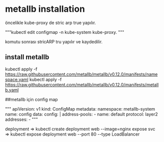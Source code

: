 # metallb installation

öncelikle kube-proxy de stric arp true yapılır.

"""kubectl edit configmap -n kube-system kube-proxy. """

komutu sonrası stricARP tru yapılır ve kaydedilir.

## install metallb

kubectl apply -f https://raw.githubusercontent.com/metallb/metallb/v0.12.0/manifests/namespace.yaml 
kubectl apply -f https://raw.githubusercontent.com/metallb/metallb/v0.12.0/manifests/metallb.yaml

##metallb için config map

"""
apiVersion: v1
kind: ConfigMap
metadata:
  namespace: metallb-system
  name: config
data:
  config: |
    address-pools:
    - name: default
      protocol: layer2
      addresses:
      - <node pool ip>
"""

deployment => kubectl create deployment web --image=nginx
expose svc => kubectl expose deployment web --port 80 --type LoadBalancer
